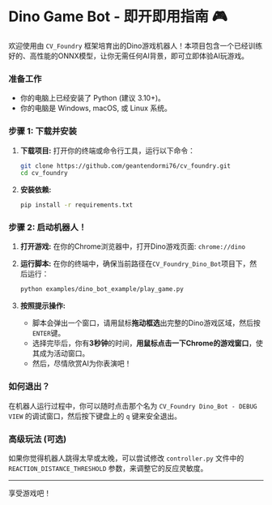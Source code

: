 # Dino Game Bot - 即开即用指南 🎮

欢迎使用由 `CV_Foundry` 框架培育出的Dino游戏机器人！本项目包含一个已经训练好的、高性能的ONNX模型，让你无需任何AI背景，即可立即体验AI玩游戏。

### **准备工作**

-   你的电脑上已经安装了 Python (建议 3.10+)。
-   你的电脑是 Windows, macOS, 或 Linux 系统。

### **步骤 1: 下载并安装**

1.  **下载项目:**
    打开你的终端或命令行工具，运行以下命令：
    ```bash
    git clone https://github.com/geantendormi76/cv_foundry.git
    cd cv_foundry
    ```

2.  **安装依赖:**
    ```bash
    pip install -r requirements.txt
    ```

### **步骤 2: 启动机器人！**

1.  **打开游戏:**
    在你的Chrome浏览器中，打开Dino游戏页面: `chrome://dino`

2.  **运行脚本:**
    在你的终端中，确保当前路径在`CV_Foundry_Dino_Bot`项目下，然后运行：
    ```bash
    python examples/dino_bot_example/play_game.py
    ```

3.  **按照提示操作:**
    *   脚本会弹出一个窗口，请用鼠标**拖动框选**出完整的Dino游戏区域，然后按`ENTER`键。
    *   选择完毕后，你有**3秒钟**的时间，**用鼠标点击一下Chrome的游戏窗口**，使其成为活动窗口。
    *   然后，尽情欣赏AI为你表演吧！

### **如何退出？**

在机器人运行过程中，你可以随时点击那个名为 `CV_Foundry Dino_Bot - DEBUG VIEW` 的调试窗口，然后按下键盘上的 `q` 键来安全退出。

### **高级玩法 (可选)**

如果你觉得机器人跳得太早或太晚，可以尝试修改 `controller.py` 文件中的 `REACTION_DISTANCE_THRESHOLD` 参数，来调整它的反应灵敏度。

---
享受游戏吧！